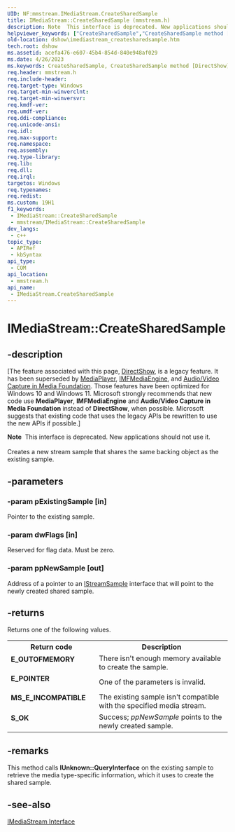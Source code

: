 ```yaml
---
UID: NF:mmstream.IMediaStream.CreateSharedSample
title: IMediaStream::CreateSharedSample (mmstream.h)
description: Note  This interface is deprecated. New applications should not use it. Creates a new stream sample that shares the same backing object as the existing sample.
helpviewer_keywords: ["CreateSharedSample","CreateSharedSample method [DirectShow]","CreateSharedSample method [DirectShow]","IMediaStream interface","IMediaStream interface [DirectShow]","CreateSharedSample method","IMediaStream.CreateSharedSample","IMediaStream::CreateSharedSample","IMediaStreamCreateSharedSample","dshow.imediastream_createsharedsample","mmstream/IMediaStream::CreateSharedSample"]
old-location: dshow\imediastream_createsharedsample.htm
tech.root: dshow
ms.assetid: acefa476-e607-45b4-854d-840e948af029
ms.date: 4/26/2023
ms.keywords: CreateSharedSample, CreateSharedSample method [DirectShow], CreateSharedSample method [DirectShow],IMediaStream interface, IMediaStream interface [DirectShow],CreateSharedSample method, IMediaStream.CreateSharedSample, IMediaStream::CreateSharedSample, IMediaStreamCreateSharedSample, dshow.imediastream_createsharedsample, mmstream/IMediaStream::CreateSharedSample
req.header: mmstream.h
req.include-header: 
req.target-type: Windows
req.target-min-winverclnt: 
req.target-min-winversvr: 
req.kmdf-ver: 
req.umdf-ver: 
req.ddi-compliance: 
req.unicode-ansi: 
req.idl: 
req.max-support: 
req.namespace: 
req.assembly: 
req.type-library: 
req.lib: 
req.dll: 
req.irql: 
targetos: Windows
req.typenames: 
req.redist: 
ms.custom: 19H1
f1_keywords:
 - IMediaStream::CreateSharedSample
 - mmstream/IMediaStream::CreateSharedSample
dev_langs:
 - c++
topic_type:
 - APIRef
 - kbSyntax
api_type:
 - COM
api_location:
 - mmstream.h
api_name:
 - IMediaStream.CreateSharedSample
---
```


# IMediaStream::CreateSharedSample


## -description

\[The feature associated with this page, [DirectShow](/windows/win32/directshow/directshow), is a legacy feature. It has been superseded by [MediaPlayer](/uwp/api/Windows.Media.Playback.MediaPlayer), [IMFMediaEngine](/windows/win32/api/mfmediaengine/nn-mfmediaengine-imfmediaengine), and [Audio/Video Capture in Media Foundation](windows/win32/medfound/audio-video-capture-in-media-foundation). Those features have been optimized for Windows 10 and Windows 11. Microsoft strongly recommends that new code use **MediaPlayer**, **IMFMediaEngine** and **Audio/Video Capture in Media Foundation** instead of **DirectShow**, when possible. Microsoft suggests that existing code that uses the legacy APIs be rewritten to use the new APIs if possible.\]

<div class="alert"><b>Note</b>  This interface is deprecated. New applications should not use it.</div>
<div> </div>
Creates a new stream sample that shares the same backing object as the existing sample.

## -parameters

### -param pExistingSample [in]

Pointer to the existing sample.

### -param dwFlags [in]

Reserved for flag data. Must be zero.

### -param ppNewSample [out]

Address of a pointer to an <a href="/windows/desktop/api/mmstream/nn-mmstream-istreamsample">IStreamSample</a> interface that will point to the newly created shared sample.

## -returns

Returns one of the following values.

<table>
<tr>
<th>Return code</th>
<th>Description</th>
</tr>
<tr>
<td width="40%">
<dl>
<dt><b>E_OUTOFMEMORY</b></dt>
</dl>
</td>
<td width="60%">
There isn't enough memory available to create the sample.

</td>
</tr>
<tr>
<td width="40%">
<dl>
<dt><b>E_POINTER</b></dt>
</dl>
</td>
<td width="60%">
One of the parameters is invalid.

</td>
</tr>
<tr>
<td width="40%">
<dl>
<dt><b>MS_E_INCOMPATIBLE</b></dt>
</dl>
</td>
<td width="60%">
The existing sample isn't compatible with the specified media stream.

</td>
</tr>
<tr>
<td width="40%">
<dl>
<dt><b>S_OK</b></dt>
</dl>
</td>
<td width="60%">
Success; <i>ppNewSample</i> points to the newly created sample.

</td>
</tr>
</table>

## -remarks

This method calls <b>IUnknown::QueryInterface</b> on the existing sample to retrieve the media type-specific information, which it uses to create the shared sample.

## -see-also

<a href="/windows/desktop/api/mmstream/nn-mmstream-imediastream">IMediaStream Interface</a>